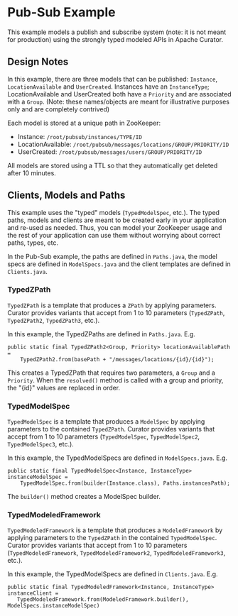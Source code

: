 # Pub-Sub Example
This example models a publish and subscribe system (note: it is not meant for production) using the strongly typed modeled APIs in Apache Curator. 

## Design Notes

In this example, there are three models that can be published: `Instance`, `LocationAvailable` and `UserCreated`. Instances have an `InstanceType`; LocationAvailable and UserCreated both have a `Priority` and are associated with a `Group`. (Note: these names/objects are meant for illustrative purposes only and are completely contrived)

Each model is stored at a unique path in ZooKeeper:

* Instance: `/root/pubsub/instances/TYPE/ID`
* LocationAvailable: `/root/pubsub/messages/locations/GROUP/PRIORITY/ID`
* UserCreated: `/root/pubsub/messages/users/GROUP/PRIORITY/ID`

All models are stored using a TTL so that they automatically get deleted after 10 minutes.

## Clients, Models and Paths

This example uses the "typed" models (`TypedModelSpec`, etc.). The typed paths, models and clients are meant to be created early in your application and re-used as needed. Thus, you can model your ZooKeeper usage and the rest of your application can use them without worrying about correct paths, types, etc.

In the Pub-Sub example, the paths are defined in `Paths.java`, the model specs are defined in `ModelSpecs.java` and the client templates are defined in `Clients.java`.

### TypedZPath

`TypedZPath` is a template that produces a `ZPath` by applying parameters. Curator provides variants that accept from 1 to 10 parameters (`TypedZPath`, `TypedZPath2`, `TypedZPath3`, etc.).

In this example, the TypedZPaths are defined in `Paths.java`. E.g.

```
public static final TypedZPath2<Group, Priority> locationAvailablePath = 
    TypedZPath2.from(basePath + "/messages/locations/{id}/{id}");

```

This creates a TypedZPath that requires two parameters, a `Group` and a `Priority`. When the `resolved()` method is called with a group and priority, the "{id}" values are replaced in order.

### TypedModelSpec

`TypedModelSpec` is a template that produces a `ModelSpec` by applying parameters to the contained `TypedZPath`. Curator provides variants that accept from 1 to 10 parameters (`TypedModelSpec`, `TypedModelSpec2`, `TypedModelSpec3`, etc.).

In this example, the TypedModelSpecs are defined in `ModelSpecs.java`. E.g.

```
public static final TypedModelSpec<Instance, InstanceType> instanceModelSpec = 
    TypedModelSpec.from(builder(Instance.class), Paths.instancesPath);
```

The `builder()` method creates a ModelSpec builder. 

### TypedModeledFramework

`TypedModeledFramework` is a template that produces a `ModeledFramework` by applying parameters to the `TypedZPath` in the contained `TypedModelSpec`. Curator provides variants that accept from 1 to 10 parameters (`TypedModeledFramework`, `TypedModeledFramework2`, `TypedModeledFramework3`, etc.).

In this example, the TypedModelSpecs are defined in `Clients.java`. E.g.

```
public static final TypedModeledFramework<Instance, InstanceType> instanceClient = 
   TypedModeledFramework.from(ModeledFramework.builder(), ModelSpecs.instanceModelSpec)
```
